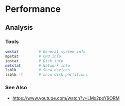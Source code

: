 # Performance

## Analysis
### Tools
```sh
vmstat         # General system info
mpstat         # CPU info
iostat         # Disk info
netstat        # Network info
lsblk          # Show devices
lsblk -f       # show disk partitions
```

### See Also
- https://www.youtube.com/watch?v=LMx2poY9ORM
